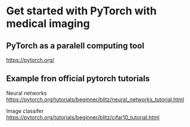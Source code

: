 
# Get started with PyTorch with medical imaging

## PyTorch as a paralell computing tool
https://pytorch.org/

## Example fron official pytorch tutorials

Neural networks
https://pytorch.org/tutorials/beginner/blitz/neural_networks_tutorial.html

Image classifer
https://pytorch.org/tutorials/beginner/blitz/cifar10_tutorial.html
